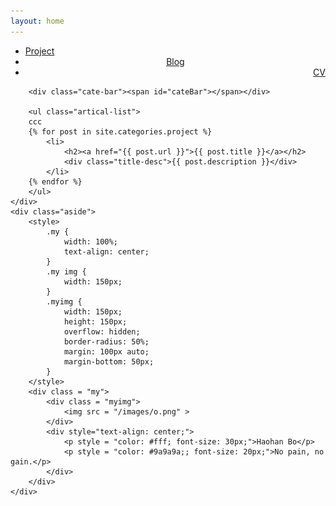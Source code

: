 ```yaml
---
layout: home
---
```


<div class="index-content blog">
    <div class="section">
        <ul class="artical-cate">
            <li class="on"><a href="/"><span>Project</span></a></li>
            <li style="text-align:center"><a href="/blog"><span>Blog</span></a></li>
            <li style="text-align:right"><a href="/cv.pdf"><span>CV</span></a></li>
        </ul>

        <div class="cate-bar"><span id="cateBar"></span></div>

        <ul class="artical-list">
        ccc
        {% for post in site.categories.project %}
            <li>
                <h2><a href="{{ post.url }}">{{ post.title }}</a></h2>
                <div class="title-desc">{{ post.description }}</div>
            </li>
        {% endfor %}
        </ul>
    </div>
    <div class="aside">
    	<style>
    		.my {
    			width: 100%;
    			text-align: center;
    		}
    		.my img {
    			width: 150px;
    		}
    		.myimg {
    			width: 150px;
    			height: 150px;
    			overflow: hidden;
    			border-radius: 50%;
    			margin: 100px auto;
    			margin-bottom: 50px;
    		}
    	</style>
    	<div class = "my">
    		<div class = "myimg">
    			<img src = "/images/o.png" >
    		</div>
    		<div style="text-align: center;">
    			<p style = "color: #fff; font-size: 30px;">Haohan Bo</p>
    			<p style = "color: #9a9a9a;; font-size: 20px;">No pain, no gain.</p>
    		</div>
    	</div>
    </div>
</div>
